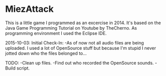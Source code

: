 # MiezAttack

This is a little game I programmed as an excercise in 2014. It's based on the Java Game Programming Tutorial on Youtube by TheCherno.
As programming environment I used the Eclipse IDE.

2015-10-03:
Initial Check-In:
-As of now not all audio files are being uploaded. I used a lot of OpenSource stuff but because I'm stupid I never jotted down who the files belonged to...

TODO:
-Clean up files.
-Find out who recorded the OpenSource sounds.
-Build script.
